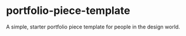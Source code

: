 # portfolio-piece-template
A simple, starter portfolio piece template for people in the design world. 
